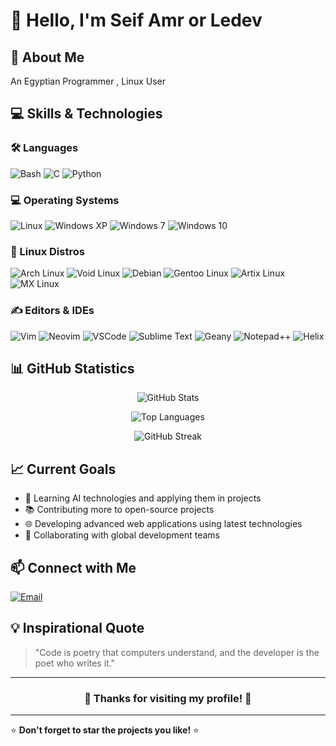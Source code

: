 # 👋 Hello, I'm Seif Amr or Ledev

## 🚀 About Me
An Egyptian Programmer , Linux User

## 💻 Skills & Technologies

### 🛠️ Languages
![Bash](https://img.shields.io/badge/Bash-4EAA25?style=for-the-badge&logo=gnu-bash&logoColor=white)
![C](https://img.shields.io/badge/C-00599C?style=for-the-badge&logo=c&logoColor=white)
![Python](https://img.shields.io/badge/Python-3776AB?style=for-the-badge&logo=python&logoColor=white)

### 💻 Operating Systems
![Linux](https://img.shields.io/badge/Linux-FCC624?style=for-the-badge&logo=linux&logoColor=black)
![Windows XP](https://img.shields.io/badge/Windows%20XP-003399?style=for-the-badge&logo=windowsxp&logoColor=white)
![Windows 7](https://img.shields.io/badge/Windows%207-00ADEF?style=for-the-badge&logo=windows&logoColor=white)
![Windows 10](https://img.shields.io/badge/Windows%2010-0078D6?style=for-the-badge&logo=windows&logoColor=white)

### 🐧 Linux Distros
![Arch Linux](https://img.shields.io/badge/Arch%20Linux-1793D1?style=for-the-badge&logo=arch-linux&logoColor=white)
![Void Linux](https://img.shields.io/badge/Void%20Linux-478061?style=for-the-badge&logo=void-linux&logoColor=white)
![Debian](https://img.shields.io/badge/Debian-A81D33?style=for-the-badge&logo=debian&logoColor=white)
![Gentoo Linux](https://img.shields.io/badge/Gentoo%20Linux-54487A?style=for-the-badge&logo=gentoo&logoColor=white)
![Artix Linux](https://img.shields.io/badge/Artix%20Linux-10A0CC?style=for-the-badge&logo=artix-linux&logoColor=white)
![MX Linux](https://img.shields.io/badge/MX%20Linux-000000?style=for-the-badge&logo=mx-linux&logoColor=white)

### ✍️ Editors & IDEs
![Vim](https://img.shields.io/badge/Vim-019733?style=for-the-badge&logo=vim&logoColor=white)
![Neovim](https://img.shields.io/badge/Neovim-57A143?style=for-the-badge&logo=neovim&logoColor=white)
![VSCode](https://img.shields.io/badge/VSCode-007ACC?style=for-the-badge&logo=visual-studio-code&logoColor=white)
![Sublime Text](https://img.shields.io/badge/Sublime%20Text-FF9800?style=for-the-badge&logo=sublime-text&logoColor=white)
![Geany](https://img.shields.io/badge/Geany-62B3B3?style=for-the-badge&logo=geany&logoColor=white)
![Notepad++](https://img.shields.io/badge/Notepad++-90E59A?style=for-the-badge&logo=notepad%2B%2B&logoColor=black)
![Helix](https://img.shields.io/badge/Helix-FF6F61?style=for-the-badge&logo=helix&logoColor=white)

## 📊 GitHub Statistics

<div align="center">
  
![GitHub Stats](https://github-readme-stats.vercel.app/api?username=yourusername&show_icons=true&theme=radical&hide_border=true)

![Top Languages](https://github-readme-stats.vercel.app/api/top-langs/?username=yourusername&layout=compact&theme=radical&hide_border=true)

![GitHub Streak](https://github-readme-streak-stats.herokuapp.com/?user=yourusername&theme=radical&hide_border=true)

</div>

## 📈 Current Goals

- 🎯 Learning AI technologies and applying them in projects
- 📚 Contributing more to open-source projects
- 🌐 Developing advanced web applications using latest technologies
- 🤝 Collaborating with global development teams

## 📫 Connect with Me

[![Email](https://img.shields.io/badge/Email-D14836?style=for-the-badge&logo=gmail&logoColor=white)](mailto:seifamr.dev@example.com)

## 💡 Inspirational Quote

> "Code is poetry that computers understand, and the developer is the poet who writes it."

---

<div align="center">
  
### 🌟 Thanks for visiting my profile! 🌟

</div>

---

⭐️ **Don't forget to star the projects you like!** ⭐️
